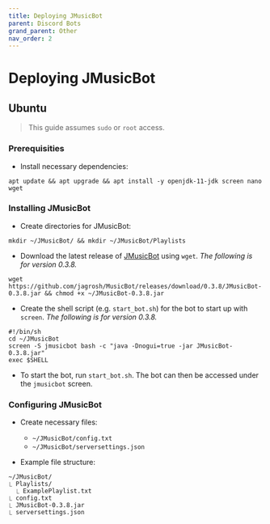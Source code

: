 ```yaml
---
title: Deploying JMusicBot
parent: Discord Bots
grand_parent: Other
nav_order: 2
---
```


# Deploying JMusicBot

## Ubuntu
> This guide assumes `sudo` or `root` access.

### Prerequisities
- Install necessary dependencies:
```
apt update && apt upgrade && apt install -y openjdk-11-jdk screen nano wget
```

### Installing JMusicBot
- Create directories for JMusicBot:
```
mkdir ~/JMusicBot/ && mkdir ~/JMusicBot/Playlists
```

- Download the latest release of [JMusicBot](https://github.com/jagrosh/MusicBot/releases) using `wget`. *The following is for version 0.3.8.*
```
wget https://github.com/jagrosh/MusicBot/releases/download/0.3.8/JMusicBot-0.3.8.jar && chmod +x ~/JMusicBot-0.3.8.jar
```

- Create the shell script (e.g. `start_bot.sh`) for the bot to start up with `screen`. *The following is for version 0.3.8.*
```
#!/bin/sh
cd ~/JMusicBot
screen -S jmusicbot bash -c "java -Dnogui=true -jar JMusicBot-0.3.8.jar"
exec $SHELL
```

- To start the bot, run `start_bot.sh`. The bot can then be accessed under the `jmusicbot` screen.

### Configuring JMusicBot
- Create necessary files:
   - `~/JMusicBot/config.txt`
   - `~/JMusicBot/serversettings.json`

- Example file structure:
```
~/JMusicBot/
⎿ Playlists/
  ⎿ ExamplePlaylist.txt
⎿ config.txt
⎿ JMusicBot-0.3.8.jar
⎿ serversettings.json
```
